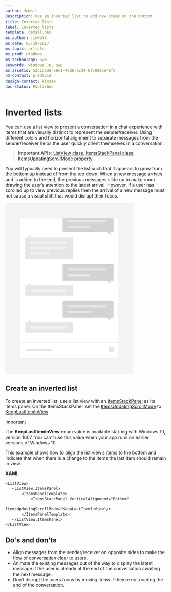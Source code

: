 ```yaml
---
author: Jwmsft
Description: Use an inverted list to add new items at the bottom.
title: Inverted lists
label: Inverted lists
template: detail.hbs
ms.author: jimwalk
ms.date: 05/19/2017
ms.topic: article
ms.prod: windows
ms.technology: uwp
keywords: windows 10, uwp
ms.assetid: 52c1d63d-69c1-48d6-a234-6f39296e4bfd
pm-contact: predavid
design-contact: kimsea
doc-status: Published
---
```

# Inverted lists

<link rel="stylesheet" href="https://az835927.vo.msecnd.net/sites/uwp/Resources/css/custom.css"> 

You can use a list view to present a conversation in a chat experience with items that are visually distinct to represent the sender/receiver.  Using different colors and horizontal alignment to separate messages from the sender/receiver helps the user quickly orient themselves in a conversation.

> **Important APIs**:  [ListView class](https://msdn.microsoft.com/library/windows/apps/windows.ui.xaml.controls.listview.aspx), [ItemsStackPanel class](https://msdn.microsoft.com/library/windows/apps/windows.ui.xaml.controls.itemsstackpanel.aspx), [ItemsUpdatingScrollMode property](https://msdn.microsoft.com/library/windows/apps/windows.ui.xaml.controls.itemsstackpanel.itemsupdatingscrollmode.aspx)
 
You will typically need to present the list such that it appears to grow from the bottom up instead of from the top down.  When a new message arrives and is added to the end, the previous messages slide up to make room drawing the user’s attention to the latest arrival.  However, if a user has scrolled up to view previous replies then the arrival of a new message must not cause a visual shift that would disrupt their focus.

![Chat app with inverted list](images/listview-inverted.png)

## Create an inverted list

To create an inverted list, use a list view with an [ItemsStackPanel](https://msdn.microsoft.com/library/windows/apps/windows.ui.xaml.controls.itemsstackpanel.aspx) as its items panel. On the ItemsStackPanel, set the [ItemsUpdatingScrollMode](https://msdn.microsoft.com/library/windows/apps/windows.ui.xaml.controls.itemsstackpanel.itemsupdatingscrollmode.aspx) to [KeepLastItemInView](https://msdn.microsoft.com/library/windows/apps/windows.ui.xaml.controls.itemsupdatingscrollmode.aspx).

> [!IMPORTANT]
> The **KeepLastItemInView** enum value is available starting with Windows 10, version 1607. You can't use this value when your app runs on earlier versions of Windows 10.

This example shows how to align the list view’s items to the bottom and indicate that when there is a change to the items the last item should remain in view.
 
 **XAML**
 ```xaml
<ListView>
    <ListView.ItemsPanel>
        <ItemsPanelTemplate>
            <ItemsStackPanel VerticalAlignment="Bottom"
                             ItemsUpdatingScrollMode="KeepLastItemInView"/>
        </ItemsPanelTemplate>
    </ListView.ItemsPanel>
</ListView>
```

## Do's and don'ts

- Align messages from the sender/receiver on opposite sides to make the flow of conversation clear to users.
- Animate the existing messages out of the way to display the latest message if the user is already at the end of the conversation awaiting the next message.
- Don’t disrupt the users focus by moving items if they’re not reading the end of the conversation.